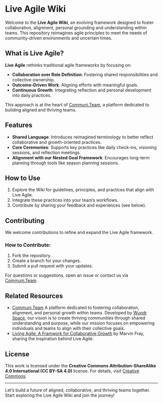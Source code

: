 # Live Agile Wiki

Welcome to the **Live Agile Wiki**, an evolving framework designed to foster collaboration, alignment, personal grounding and understanding within teams. This repository reimagines agile principles to meet the needs of community-driven environments and uncertain times.

## What is Live Agile?

**Live Agile** rethinks traditional agile frameworks by focusing on:
- **Collaboration over Role Definition**: Fostering shared responsibilities and collective ownership.
- **Outcome-Driven Work**: Aligning efforts with meaningful goals.
- **Continuous Growth**: Integrating reflection and personal development into daily practices.

This approach is at the heart of [Communi.Team](https://www.communi.team), a platform dedicated to building aligned and thriving teams.

## Features
- **Shared Language**: Introduces reimagined terminology to better reflect collaborative and growth-oriented practices.
- **Core Ceremonies**: Supports key practices like daily check-ins, visioning sessions, and reflection meetings.
- **Alignment with our Nested Goal Framework**: Encourages long-term planning through tools like season planning sessions.

## How to Use
1. Explore the Wiki for guidelines, principles, and practices that align with Live Agile.
2. Integrate these practices into your team’s workflows.
3. Contribute by sharing your feedback and experiences (see below).

## Contributing
We welcome contributions to refine and expand the Live Agile framework.

### How to Contribute:
1. Fork the repository.
2. Create a branch for your changes.
3. Submit a pull request with your updates.

For questions or suggestions, open an issue or contact us via [Communi.Team](https://www.communi.team).

## Related Resources
- [Communi.Team](https://www.communi.team) A platform dedicated to fostering collaboration, alignment, and personal growth within teams. Developed by [Wundr Space](https://www.wundr.space), our vision is to create thriving communities through shared understanding and purpose, while our mission focuses on empowering individuals and teams to align with their collective goals.
- [Living Agile: A Framwork for Collaborative Growth](https://www.communi.team/post/living-agile-a-framework-for-collaborative-growth) by Marvin Fray, sharing the inspiration behind Live Agile.

## License
This work is licensed under the **Creative Commons Attribution-ShareAlike 4.0 International (CC BY-SA 4.0)** license. For details, visit [Creative Commons](http://creativecommons.org/licenses/by-sa/4.0/).

---

Let’s build a future of aligned, collaborative, and thriving teams together. Start exploring the Live Agile Wiki and join the journey!

